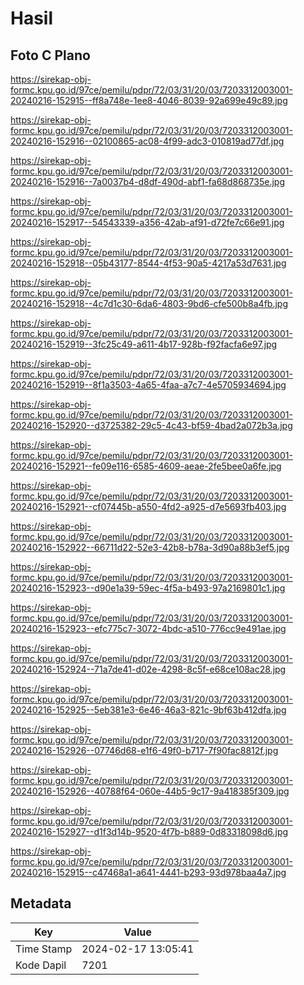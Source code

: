 # Hasil

## Foto C Plano

https://sirekap-obj-formc.kpu.go.id/97ce/pemilu/pdpr/72/03/31/20/03/7203312003001-20240216-152915--ff8a748e-1ee8-4046-8039-92a699e49c89.jpg

https://sirekap-obj-formc.kpu.go.id/97ce/pemilu/pdpr/72/03/31/20/03/7203312003001-20240216-152916--02100865-ac08-4f99-adc3-010819ad77df.jpg

https://sirekap-obj-formc.kpu.go.id/97ce/pemilu/pdpr/72/03/31/20/03/7203312003001-20240216-152916--7a0037b4-d8df-490d-abf1-fa68d868735e.jpg

https://sirekap-obj-formc.kpu.go.id/97ce/pemilu/pdpr/72/03/31/20/03/7203312003001-20240216-152917--54543339-a356-42ab-af91-d72fe7c66e91.jpg

https://sirekap-obj-formc.kpu.go.id/97ce/pemilu/pdpr/72/03/31/20/03/7203312003001-20240216-152918--05b43177-8544-4f53-90a5-4217a53d7631.jpg

https://sirekap-obj-formc.kpu.go.id/97ce/pemilu/pdpr/72/03/31/20/03/7203312003001-20240216-152918--4c7d1c30-6da6-4803-9bd6-cfe500b8a4fb.jpg

https://sirekap-obj-formc.kpu.go.id/97ce/pemilu/pdpr/72/03/31/20/03/7203312003001-20240216-152919--3fc25c49-a611-4b17-928b-f92facfa6e97.jpg

https://sirekap-obj-formc.kpu.go.id/97ce/pemilu/pdpr/72/03/31/20/03/7203312003001-20240216-152919--8f1a3503-4a65-4faa-a7c7-4e5705934694.jpg

https://sirekap-obj-formc.kpu.go.id/97ce/pemilu/pdpr/72/03/31/20/03/7203312003001-20240216-152920--d3725382-29c5-4c43-bf59-4bad2a072b3a.jpg

https://sirekap-obj-formc.kpu.go.id/97ce/pemilu/pdpr/72/03/31/20/03/7203312003001-20240216-152921--fe09e116-6585-4609-aeae-2fe5bee0a6fe.jpg

https://sirekap-obj-formc.kpu.go.id/97ce/pemilu/pdpr/72/03/31/20/03/7203312003001-20240216-152921--cf07445b-a550-4fd2-a925-d7e5693fb403.jpg

https://sirekap-obj-formc.kpu.go.id/97ce/pemilu/pdpr/72/03/31/20/03/7203312003001-20240216-152922--66711d22-52e3-42b8-b78a-3d90a88b3ef5.jpg

https://sirekap-obj-formc.kpu.go.id/97ce/pemilu/pdpr/72/03/31/20/03/7203312003001-20240216-152923--d90e1a39-59ec-4f5a-b493-97a2169801c1.jpg

https://sirekap-obj-formc.kpu.go.id/97ce/pemilu/pdpr/72/03/31/20/03/7203312003001-20240216-152923--efc775c7-3072-4bdc-a510-776cc9e491ae.jpg

https://sirekap-obj-formc.kpu.go.id/97ce/pemilu/pdpr/72/03/31/20/03/7203312003001-20240216-152924--71a7de41-d02e-4298-8c5f-e68ce108ac28.jpg

https://sirekap-obj-formc.kpu.go.id/97ce/pemilu/pdpr/72/03/31/20/03/7203312003001-20240216-152925--5eb381e3-6e46-46a3-821c-9bf63b412dfa.jpg

https://sirekap-obj-formc.kpu.go.id/97ce/pemilu/pdpr/72/03/31/20/03/7203312003001-20240216-152926--07746d68-e1f6-49f0-b717-7f90fac8812f.jpg

https://sirekap-obj-formc.kpu.go.id/97ce/pemilu/pdpr/72/03/31/20/03/7203312003001-20240216-152926--40788f64-060e-44b5-9c17-9a418385f309.jpg

https://sirekap-obj-formc.kpu.go.id/97ce/pemilu/pdpr/72/03/31/20/03/7203312003001-20240216-152927--d1f3d14b-9520-4f7b-b889-0d83318098d6.jpg

https://sirekap-obj-formc.kpu.go.id/97ce/pemilu/pdpr/72/03/31/20/03/7203312003001-20240216-152915--c47468a1-a641-4441-b293-93d978baa4a7.jpg


## Metadata

| Key        | Value               |
| ---------- | ------------------- |
| Time Stamp | 2024-02-17 13:05:41 |
| Kode Dapil | 7201                |




